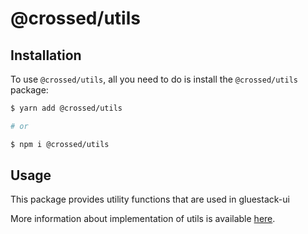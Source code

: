 # @crossed/utils

## Installation

To use `@crossed/utils`, all you need to do is install the
`@crossed/utils` package:

```sh
$ yarn add @crossed/utils

# or

$ npm i @crossed/utils
```

## Usage

This package provides utility functions that are used in gluestack-ui

More information about implementation of utils is available
[here](https://github.com/gluestack/gluestack-ui/blob/development/packages/utils/src/index.ts).
